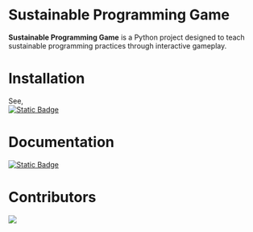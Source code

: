 # Sustainable Programming Game
**Sustainable Programming Game** is a Python project
designed to teach sustainable programming practices
through interactive gameplay.

# Installation

See, <a style="display: grid" href="https://itzdriev.github.io/Sustainable-Programming-Game/usage.html#installation">
  <img style="align-self: center" alt="Static Badge" src="https://img.shields.io/badge/Installation-Link-blue">
</a>

# Documentation
<a href="https://itzdriev.github.io/Sustainable-Programming-Game/">
  <img alt="Static Badge" src="https://img.shields.io/badge/Documenation-Link-blue">
</a>

# Contributors
<a href="https://github.com/Flurry2005/Brogress/graphs/contributors">
  <img src="https://contrib.rocks/image?repo=Flurry2005/Brogress" />
</a>
